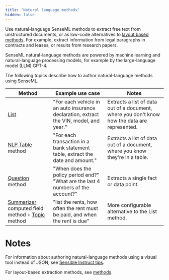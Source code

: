 ```yaml
---
title: "Natural language methods"
hidden: false
---
```


Use natural-language SenseML methods to extract free text from unstructured documents, or as low-code alternatives to [layout based methods](doc:methods). For example, extract information from legal paragraphs in contracts and leases, or results from research papers. 

SenseML natural-language methods are powered by machine learning and natural-language processing models, for example by the large-language model (LLM) GPT-4.

The following topics describe how to author natural-language methods using SenseML. 

| Method                                                       | Example use case                                             | Notes                                                        |
| ------------------------------------------------------------ | ------------------------------------------------------------ | ------------------------------------------------------------ |
| [List](doc:list)                                             | "For each vehicle in an auto insurance declaration, extract the VIN, model, and year." | Extracts a list of data out of a document, where you don't know how the data are represented. |
| [NLP Table](doc:nlp-table) method                            | "For each transaction in a bank statement table, extract the date and amount." | Extracts a list of data out of a document, where you know they're in a table. |
| [Question](doc:question) method                              | "When does the policy period end?"<br/>"What are the last 4 numbers of the account?" | Extracts a single fact or data point.                        |
| [Summarizer](doc:summarizer) computed field method + [Topic](doc:topic) method | "list the rents, how often the rent must be paid, and when the rent is due" | More configurable alternative to the List method.            |



Notes
====

For information about authoring natural-language methods using a visual tool instead of JSON, see [Sensible Instruct tips](doc:instruct).

For layout-based extraction methods, see [methods](doc:methods).
